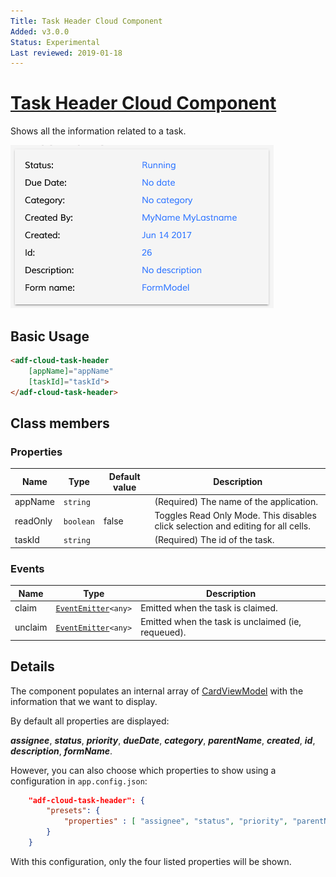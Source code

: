 ```yaml
---
Title: Task Header Cloud Component
Added: v3.0.0
Status: Experimental
Last reviewed: 2019-01-18
---
```


# [Task Header Cloud Component](../../../lib/process-services-cloud/src/lib/task/task-header/components/task-header-cloud.component.ts "Defined in task-header-cloud.component.ts")

Shows all the information related to a task.

![adf-task-header](../../docassets/images/adf-task-header.png)

## Basic Usage

```html
<adf-cloud-task-header
    [appName]="appName"
    [taskId]="taskId">
</adf-cloud-task-header>
```

## Class members

### Properties

| Name | Type | Default value | Description |
| ---- | ---- | ------------- | ----------- |
| appName | `string` |  | (Required) The name of the application. |
| readOnly | `boolean` | false | Toggles Read Only Mode. This disables click selection and editing for all cells. |
| taskId | `string` |  | (Required) The id of the task. |

### Events

| Name | Type | Description |
| ---- | ---- | ----------- |
| claim | [`EventEmitter`](https://angular.io/api/core/EventEmitter)`<any>` | Emitted when the task is claimed. |
| unclaim | [`EventEmitter`](https://angular.io/api/core/EventEmitter)`<any>` | Emitted when the task is unclaimed (ie, requeued). |

## Details

The component populates an internal array of
[CardViewModel](../../core/components/card-view.component.md) with the information that we want to display.

By default all properties are displayed:

**_assignee_**, **_status_**, **_priority_**, **_dueDate_**, **_category_**, **_parentName_**, **_created_**, **_id_**, **_description_**, **_formName_**.

However, you can also choose which properties to show using a configuration in `app.config.json`:

```json
    "adf-cloud-task-header": {
        "presets": {
            "properties" : [ "assignee", "status", "priority", "parentName"]
        }
    }
```

With this configuration, only the four listed properties will be shown.
